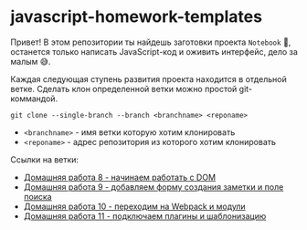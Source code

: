 # javascript-homework-templates

Привет! В этом репозитории ты найдешь заготовки проекта `Notebook` 📝, останется только написать JavaScript-код и оживить интерфейс, дело за малым 😅.

Каждая следующая ступень развития проекта находится в отдельной ветке. Сделать клон определенной ветки можно простой git-коммандой.

```plain
git clone --single-branch --branch <branchname> <reponame>
```

- `<branchname>` - имя ветки которую хотим клонировать
- `<reponame>` - адрес репозитория из которого хотим клонировать

Ссылки на ветки:

- [Домашняя работа 8 - начинаем работать с DOM](homework-08)
- [Домашняя работа 9 - добавляем форму создания заметки и поле поиска](homework-09)
- [Домашняя работа 10 - переходим на Webpack и модули](homework-10)
- [Домашняя работа 11 - подключаем плагины и шаблонизацию](homework-11)
